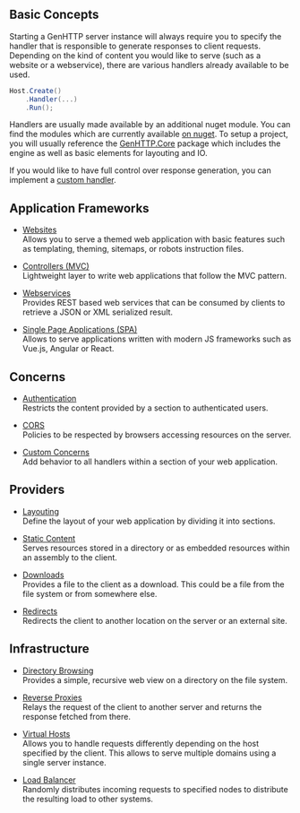 ﻿## Basic Concepts

Starting a GenHTTP server instance will always require you to specify the handler
that is responsible to generate responses to client requests. Depending on the kind
of content you would like to serve (such as a website or a webservice), there are various
handlers already available to be used.

```csharp
Host.Create()
    .Handler(...)
    .Run();
```
Handlers are usually made available by an additional nuget module. You can find
the modules which are currently available [on nuget](https://www.nuget.org/profiles/Kaliumhexacyanoferrat).
To setup a project, you will usually reference the [GenHTTP.Core](https://www.nuget.org/packages/GenHTTP.Core/) 
package which includes the engine as well as basic elements for layouting and IO.

If you would like to have full control over response generation, you can
implement a [custom handler](./handlers).

## Application Frameworks

- [Websites](./websites)<br />
  Allows you to serve a themed web application with basic features such as
  templating, theming, sitemaps, or robots instruction files.

- [Controllers (MVC)](./controllers)<br />
  Lightweight layer to write web applications that follow the MVC pattern.

- [Webservices](./webservices)<br />
  Provides REST based web services that can be consumed by clients to
  retrieve a JSON or XML serialized result.

- [Single Page Applications (SPA)](./single-page-applications)<br />
  Allows to serve applications written with modern JS frameworks such as
  Vue.js, Angular or React.

## Concerns

- [Authentication](./authentication)<br />
  Restricts the content provided by a section to authenticated users.
  
- [CORS](./cors)<br />
  Policies to be respected by browsers accessing resources on the server.

- [Custom Concerns](./concerns)<br />
  Add behavior to all handlers within a section of your web application.

## Providers

- [Layouting](./layouting)<br />
  Define the layout of your web application by dividing it into
  sections. 

- [Static Content](./static-content)<br />
  Serves resources stored in a directory or as embedded resources within an
  assembly to the client.

- [Downloads](./downloads)<br />
  Provides a file to the client as a download. This could be a file from
  the file system or from somewhere else.

- [Redirects](./redirects)<br />
  Redirects the client to another location on the server or an
  external site.

## Infrastructure

- [Directory Browsing](./listing)<br />
  Provides a simple, recursive web view on a directory on the file system.

- [Reverse Proxies](./reverse-proxies)<br />
  Relays the request of the client to another server and returns
  the response fetched from there.

- [Virtual Hosts](./virtual-hosts)<br />
  Allows you to handle requests differently depending on the host specified
  by the client. This allows to serve multiple domains using a single
  server instance.

- [Load Balancer](./load-balancing)<br />
  Randomly distributes incoming requests to specified nodes to distribute the 
  resulting load to other systems.
